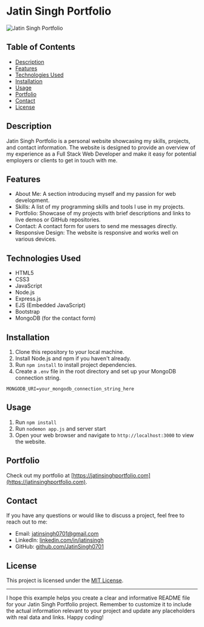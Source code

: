 # Jatin Singh Portfolio

![Jatin Singh Portfolio](./screenshot.png)

## Table of Contents

- [Description](#description)
- [Features](#features)
- [Technologies Used](#technologies-used)
- [Installation](#installation)
- [Usage](#usage)
- [Portfolio](#portfolio)
- [Contact](#contact)
- [License](#license)

## Description

Jatin Singh Portfolio is a personal website showcasing my skills, projects, and contact information. The website is designed to provide an overview of my experience as a Full Stack Web Developer and make it easy for potential employers or clients to get in touch with me.

## Features

- About Me: A section introducing myself and my passion for web development.
- Skills: A list of my programming skills and tools I use in my projects.
- Portfolio: Showcase of my projects with brief descriptions and links to live demos or GitHub repositories.
- Contact: A contact form for users to send me messages directly.
- Responsive Design: The website is responsive and works well on various devices.

## Technologies Used

- HTML5
- CSS3
- JavaScript
- Node.js
- Express.js
- EJS (Embedded JavaScript)
- Bootstrap
- MongoDB (for the contact form)

## Installation

1. Clone this repository to your local machine.
2. Install Node.js and npm if you haven't already.
3. Run `npm install` to install project dependencies.
4. Create a `.env` file in the root directory and set up your MongoDB connection string.

```
MONGODB_URI=your_mongodb_connection_string_here
```

## Usage

1. Run `npm install`
2. Run `nodemon app.js` and server start
3. Open your web browser and navigate to `http://localhost:3000` to view the website.

## Portfolio

Check out my portfolio at [https://jatinsinghportfolio.com](https://jatinsinghportfolio.com).

## Contact

If you have any questions or would like to discuss a project, feel free to reach out to me:

- Email: jatinsingh0701@gmail.com
- LinkedIn: [linkedin.com/in/jatinsingh](https://www.linkedin.com/in/jatin-singh-225821283/)
- GitHub: [github.com/JatinSingh0701](https://github.com/JatinSingh0701)

## License

This project is licensed under the [MIT License](LICENSE).

---

I hope this example helps you create a clear and informative README file for your Jatin Singh Portfolio project. Remember to customize it to include the actual information relevant to your project and update any placeholders with real data and links. Happy coding!
